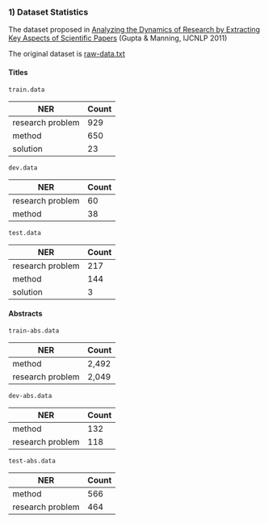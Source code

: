 ### 1) Dataset Statistics

The dataset proposed in [Analyzing the Dynamics of Research by Extracting Key Aspects of Scientific Papers](https://aclanthology.org/I11-1001/) (Gupta & Manning, IJCNLP 2011)

The original dataset is [raw-data.txt](https://github.com/jd-coderepos/contributions-ner-cs/blob/main/ftd/raw-data.txt)

#### Titles

`train.data`

| NER | Count |
| --- | --- |
| research problem | 929 |
| method | 650 |
| solution | 23 |

`dev.data`

| NER | Count |
| --- | --- |
| research problem | 60 |
| method | 38 |

`test.data`

| NER | Count |
| --- | --- |
| research problem | 217 |
| method | 144 |
| solution | 3 |


#### Abstracts

`train-abs.data`

| NER | Count |
| --- | --- |
| method | 2,492 |
| research problem | 2,049 |

`dev-abs.data`

| NER | Count |
| --- | --- |
| method | 132 |
| research problem | 118 |


`test-abs.data`

| NER | Count |
| --- | --- |
| method | 566 |
| research problem | 464 |


